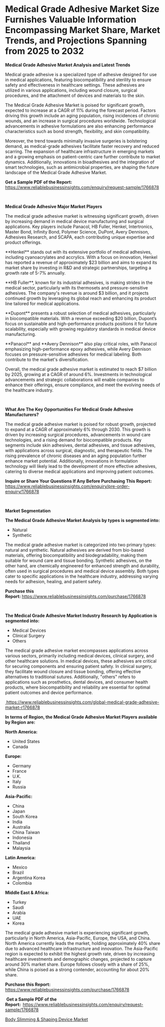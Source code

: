 <p><h1>Medical Grade Adhesive Market Size Furnishes Valuable Information Encompassing Market Share, Market Trends, and Projections Spanning from 2025 to 2032</h1></p><p><strong>Medical Grade Adhesive Market Analysis and Latest Trends</strong></p>
<p><p>Medical grade adhesive is a specialized type of adhesive designed for use in medical applications, featuring biocompatibility and sterility to ensure safety and effectiveness in healthcare settings. These adhesives are utilized in various applications, including wound closure, surgical procedures, and the attachment of devices and materials to the skin. </p><p>The Medical Grade Adhesive Market is poised for significant growth, expected to increase at a CAGR of 11% during the forecast period. Factors driving this growth include an aging population, rising incidences of chronic wounds, and an increase in surgical procedures worldwide. Technological advancements in adhesive formulations are also enhancing performance characteristics such as bond strength, flexibility, and skin compatibility. </p><p>Moreover, the trend towards minimally invasive surgeries is bolstering demand, as medical-grade adhesives facilitate faster recovery and reduced scarring. The expansion of healthcare infrastructure in emerging markets and a growing emphasis on patient-centric care further contribute to market dynamics. Additionally, innovations in bioadhesives and the integration of smart technologies, such as antimicrobial properties, are shaping the future landscape of the Medical Grade Adhesive Market.</p></p>
<p><strong>Get a Sample PDF of the Report:&nbsp;</strong> <a href="https://www.reliablebusinessinsights.com/enquiry/request-sample/1766878?utm_campaign=3289&utm_medium=2&utm_source=Github&utm_content=ia&utm_term=04032025&utm_id=medical-grade-adhesive">https://www.reliablebusinessinsights.com/enquiry/request-sample/1766878</a></p>
<p>&nbsp;</p>
<p><strong>Medical Grade Adhesive Major Market Players</strong></p>
<p><p>The medical grade adhesive market is witnessing significant growth, driven by increasing demand in medical device manufacturing and surgical applications. Key players include Panacol, HB Fuller, Henkel, Intertronics, Master Bond, Infinity Bond, Polymer Science, DuPont, Avery Dennison, Adhesives Research, and SCAPA, each contributing unique expertise and product offerings.</p><p>**Henkel** stands out with its extensive portfolio of medical adhesives, including cyanoacrylates and accrylics. With a focus on innovation, Henkel has reported a revenue of approximately $23 billion and aims to expand its market share by investing in R&D and strategic partnerships, targeting a growth rate of 5-7% annually.</p><p>**HB Fuller**, known for its industrial adhesives, is making strides in the medical sector, particularly with its thermosets and pressure-sensitive adhesives. The company's revenue is around $3 billion, and it projects continued growth by leveraging its global reach and enhancing its product line tailored for medical applications.</p><p>**Dupont** presents a robust selection of medical adhesives, particularly in biocompatible materials. With a revenue exceeding $20 billion, Dupont’s focus on sustainable and high-performance products positions it for future scalability, especially with growing regulatory standards in medical device manufacturing.</p><p>**Panacol** and **Avery Dennison** also play critical roles, with Panacol emphasizing high-performance epoxy adhesives, while Avery Dennison focuses on pressure-sensitive adhesives for medical labeling. Both contribute to the market's diversification.</p><p>Overall, the medical grade adhesive market is estimated to reach $7 billion by 2025, growing at a CAGR of around 6%. Investments in technological advancements and strategic collaborations will enable companies to enhance their offerings, ensure compliance, and meet the evolving needs of the healthcare industry.</p></p>
<p>&nbsp;</p>
<p><strong>What Are The Key Opportunities For Medical Grade Adhesive Manufacturers?</strong></p>
<p><p>The medical grade adhesive market is poised for robust growth, projected to expand at a CAGR of approximately 6% through 2030. This growth is driven by increasing surgical procedures, advancements in wound care technologies, and a rising demand for biocompatible products. Key segments include skin adhesives, dental adhesives, and tissue adhesives, with applications across surgical, diagnostic, and therapeutic fields. The rising prevalence of chronic diseases and an aging population further enhance market potential. Additionally, innovations in formulation technology will likely lead to the development of more effective adhesives, catering to diverse medical applications and improving patient outcomes.</p></p>
<p><strong>Inquire or Share Your Questions If Any Before Purchasing This Report:</strong> <a href="https://www.reliablebusinessinsights.com/enquiry/pre-order-enquiry/1766878?utm_campaign=3289&utm_medium=2&utm_source=Github&utm_content=ia&utm_term=04032025&utm_id=medical-grade-adhesive">https://www.reliablebusinessinsights.com/enquiry/pre-order-enquiry/1766878</a></p>
<p>&nbsp;</p>
<p><strong>Market Segmentation</strong></p>
<p><strong>The Medical Grade Adhesive Market Analysis by types is segmented into:</strong></p>
<p><ul><li>Natural</li><li>Synthetic</li></ul></p>
<p><p>The medical grade adhesive market is categorized into two primary types: natural and synthetic. Natural adhesives are derived from bio-based materials, offering biocompatibility and biodegradability, making them suitable for wound care and tissue bonding. Synthetic adhesives, on the other hand, are chemically engineered for enhanced strength and durability, often used in surgical procedures and medical device assembly. Both types cater to specific applications in the healthcare industry, addressing varying needs for adhesion, healing, and patient safety.</p></p>
<p><strong>Purchase this Report:&nbsp;</strong><a href="https://www.reliablebusinessinsights.com/purchase/1766878?utm_campaign=3289&utm_medium=2&utm_source=Github&utm_content=ia&utm_term=04032025&utm_id=medical-grade-adhesive">https://www.reliablebusinessinsights.com/purchase/1766878</a></p>
<p>&nbsp;</p>
<p><strong>The Medical Grade Adhesive Market Industry Research by Application is segmented into:</strong></p>
<p><ul><li>Medical Devices</li><li>Clinical Surgery</li><li>Others</li></ul></p>
<p><p>The medical grade adhesive market encompasses applications across various sectors, primarily including medical devices, clinical surgery, and other healthcare solutions. In medical devices, these adhesives are critical for securing components and ensuring patient safety. In clinical surgery, they facilitate wound closure and tissue bonding, offering effective alternatives to traditional sutures. Additionally, "others" refers to applications such as prosthetics, dental devices, and consumer health products, where biocompatibility and reliability are essential for optimal patient outcomes and device performance.</p></p>
<p><a href="https://www.reliablebusinessinsights.com/global-medical-grade-adhesive-market-r1766878?utm_campaign=3289&utm_medium=2&utm_source=Github&utm_content=ia&utm_term=04032025&utm_id=medical-grade-adhesive">&nbsp;https://www.reliablebusinessinsights.com/global-medical-grade-adhesive-market-r1766878</a></p>
<p><strong>In terms of Region, the Medical Grade Adhesive Market Players available by Region are:</strong></p>
<p>
    <p> <strong> North America: </strong>
        <ul>
            <li>United States</li>
            <li>Canada</li>
        </ul>
        </p> 
    <p> <strong> Europe: </strong>
        <ul>
            <li>Germany</li>
            <li>France</li>
            <li>U.K.</li>
            <li>Italy</li>
            <li>Russia</li>
        </ul>
        </p> 
    <p> <strong> Asia-Pacific: </strong>
        <ul>
            <li>China</li>
            <li>Japan</li>
            <li>South Korea</li>
            <li>India</li>
            <li>Australia</li>
            <li>China Taiwan</li>
            <li>Indonesia</li>
            <li>Thailand</li>
            <li>Malaysia</li>
        </ul>
        </p> 
    <p> <strong> Latin America: </strong>
        <ul>
            <li>Mexico</li>
            <li>Brazil</li>
            <li>Argentina Korea</li>
            <li>Colombia</li>
        </ul>
        </p> 
    <p> <strong> Middle East & Africa: </strong>
        <ul>
            <li>Turkey</li>
            <li>Saudi</li>
            <li>Arabia</li>
            <li>UAE</li>
            <li>Korea</li>
        </ul>
    </p>
    </p>
<p><p>The medical grade adhesive market is experiencing significant growth, particularly in North America, Asia-Pacific, Europe, the USA, and China. North America currently leads the market, holding approximately 40% share due to advanced healthcare infrastructure and innovation. The Asia-Pacific region is expected to exhibit the highest growth rate, driven by increasing healthcare investments and demographic changes, projected to capture around 30% market share. Europe follows closely with a share of 25%, while China is poised as a strong contender, accounting for about 20% share.</p></p>
<p><strong>Purchase this Report: </strong><a href="https://www.reliablebusinessinsights.com/purchase/1766878?utm_campaign=3289&utm_medium=2&utm_source=Github&utm_content=ia&utm_term=04032025&utm_id=medical-grade-adhesive">https://www.reliablebusinessinsights.com/purchase/1766878</a></p>
<p>&nbsp;<strong>Get a Sample PDF of the Report:&nbsp;&nbsp;</strong><a href="https://www.reliablebusinessinsights.com/enquiry/request-sample/1766878?utm_campaign=3289&utm_medium=2&utm_source=Github&utm_content=ia&utm_term=04032025&utm_id=medical-grade-adhesive">https://www.reliablebusinessinsights.com/enquiry/request-sample/1766878</a></p>
<p><strong></strong></p>
<p><p><a href="https://github.com/jamesgomez337/Market-Research-Report-List-1/blob/main/body-slimming-shaping-device-market.md?utm_campaign=3289&utm_medium=2&utm_source=Github&utm_content=ia&utm_term=04032025&utm_id=medical-grade-adhesive">Body Slimming & Shaping Device Market</a></p></p>
